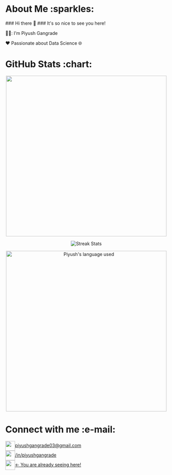 <h1>About Me :sparkles: </h1>  
### Hi there 👋
### It's so nice to see you here! 



🙋‍♂️: I’m Piyush Gangrade 

:heart: Passionate about Data Science 🌐

<!--
**piyushgangrade/piyushgangrade** is a ✨ _special_ ✨ repository because its `README.md` (this file) appears on your GitHub profile.

Here are some ideas to get you started:

- 🔭 I’m currently working on ...
- 🌱 I’m currently learning ...
- 👯 I’m looking to collaborate on ...
- 🤔 I’m looking for help with ...
- 💬 Ask me about ...
- 📫 How to reach me: ...
- 😄 Pronouns: ...
- ⚡ Fun fact: ...
-->



<h1>GitHub Stats :chart: </h1>  

<p align="center">
<img src="https://github-readme-stats.vercel.app/api?username=piyushgangrade&show_icons=true&theme=buefy" width="500"> 

<p align="center">
<img alt="Streak Stats" src="https://github-readme-streak-stats.herokuapp.com?user=piyushgangrade&theme=buefy"/>

<p align="center">
<img alt="Piyush's language used" src="https://github-readme-stats.vercel.app/api/top-langs/?username=piyushgangrade&layout=compact&langs_count=8&theme=buefy" width=500/>
  
<h1>Connect with me :e-mail: </h1>  

<a href="mailto:piysuhgangrade03@gmail.com" target="_blank"><img align="center" src="[https://github.com/gauravghongde/social-icons/blob/master/PNG/Color/LinkedIN.png](https://github.com/gauravghongde/social-icons/blob/master/PNG/Color/Gmail.png)?raw=true" alt="" height="30" />piyushgangrade03@gmail.com</a><br> 
<a href="https://www.linkedin.com/in/piyushgangrade/" target="_blank"><img align="center" src="https://github.com/gauravghongde/social-icons/blob/master/PNG/Color/LinkedIN.png?raw=true" alt="" height="30" />/in/piyushgangrade</a><br> 
<a href="https://github.com/piyushgangrade" target="_blank"><img align="center" src="https://github.com/gauravghongde/social-icons/blob/master/PNG/Black/Github_black.png?raw=true" alt="" height="30" /><- You are already seeing here!</a>
